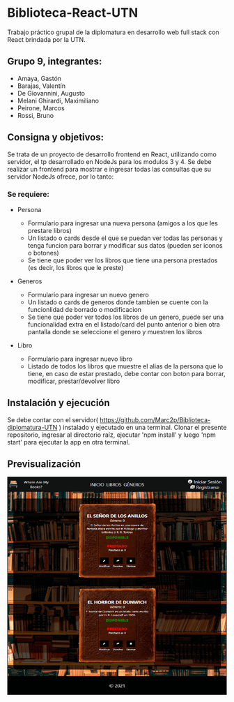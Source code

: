 # Biblioteca-React-UTN

Trabajo práctico grupal de la diplomatura en desarrollo web full stack con React brindada por la UTN.

## Grupo 9, integrantes:

- Amaya, Gastón
- Barajas, Valentín
- De Giovannini, Augusto
- Melani Ghirardi, Maximiliano
- Peirone, Marcos
- Rossi, Bruno

## Consigna y objetivos:

Se trata de un proyecto de desarrollo frontend en React, utilizando como servidor, el tp desarrollado en NodeJs para los modulos 3 y 4. Se debe realizar un frontend para mostrar e ingresar todas las consultas que su servidor NodeJs ofrece, por lo tanto:

### Se requiere:

- Persona
  - Formulario para ingresar una nueva persona (amigos a los que les prestare libros)
  - Un listado o cards desde el que se puedan ver todas las personas y tenga funcion para borrar y modificar sus datos (pueden ser iconos o botones)
  - Se tiene que poder ver los libros que tiene una persona prestados (es decir, los libros que le preste)

- Generos
  - Formulario para ingresar un nuevo genero
  - Un listado o cards de generos donde tambien se cuente con la funcionlidad de borrado o modificacion
  - Se tiene que poder ver todos los libros de un genero, puede ser una funcionalidad extra en el listado/card del punto anterior o bien otra pantalla donde se seleccione el genero y muestren los libros

- Libro
  - Formulario para ingresar nuevo libro
  - Listado de todos los libros que muestre el alias de la persona que lo tiene, en caso de estar prestado, debe contar con boton para borrar, modificar, prestar/devolver libro
  

## Instalación y ejecución

Se debe contar con el servidor( https://github.com/Marc2p/Biblioteca-diplomatura-UTN ) instalado y ejecutado en una terminal.
Clonar el presente repositorio, ingresar al directorio raíz, ejecutar 'npm install' y luego 'npm start' para ejecutar la app en otra terminal.

## Previsualización

<img src="public/assets/img/preview.png" width="900" height="500">